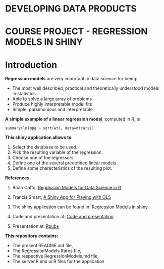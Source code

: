 # DEVELOPING DATA PRODUCTS
# COURSE PROJECT - REGRESSION MODELS IN SHINY
# Introduction

**Regression models**  are very important in data science for being:

- The most well described, practical and theoretically understood models in statistics
- Able to solve a large array of problems
- Produce highly interpretable model fits
- Simple, parsimonious and interpretable


**A simple example of a linear regression model**, computed in R, is

```{r eval=TRUE, echo=TRUE}
summary(lm(mpg ~ sqrt(wt), data=mtcars))
```

**This shiny application allows to**

1. Select the database to be used.
2. Pick the resulting variable of the regression.
3. Choose one of the regressors
4. Define one of the several predefined linear models
5. Define some characteristics of the resulting plot.

**References**

1. Brian Caffo, [ Regression Models for Data Science in R](https://leanpub.com/regmods)

2. Francis Smart, [ A Shiny App for Playing with OLS](http://www.econometricsbysimulation.com/2013/11/a-shiny-app-for-playing-with-ols.html)

3. The shiny application can be found in: [Regression Models in shiny](http://ds1800.shinyapps.io/courseProject_DDP)

4. Code and presentation at: [Code and presentation](https://github.com/ds1800/datasciencecoursera)

5. Presentation at: [Rpubs](http://rpubs.com/ds1800/112287)

**This repository contains:**
- The present README.md file,
- The RegressionModels.Rpres file,  
- The respective RegressionModels.md file,
- The server.R and ui.R files for the application


